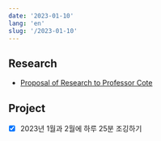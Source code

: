 ```yaml
---
date: '2023-01-10'
lang: 'en'
slug: '/2023-01-10'
---
```


## Research

- [Proposal of Research to Professor Cote](./../.././docs/pages/Proposal%20of%20Research%20to%20Professor%20Cote.md)

## Project

- [x] 2023년 1월과 2월에 하루 25분 조깅하기

<head>
  <html lang="en-US"/>
</head>
